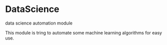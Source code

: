 # DataScience
data science automation module

This module is tring to automate some machine learning algorithms for easy use. 
